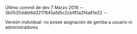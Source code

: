 Último commit de dev 7 Marzo 2018
-- 3b0535ddbf4d3217845afd5c2cbf81a2f4a81e22 --

Versión individual: no posee asignación de gemba a usuario ni administradores